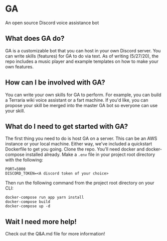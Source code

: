 # GA
An open source Discord voice assistance bot

## What does GA do?
GA is a customizable bot that you can host in your own Discord server. You can write skills (features) for GA to do via text. As of writing (5/27/20), the repo includes a music player and example templates on how to make your own features. 

## How can I be involved with GA?
You can write your own skills for GA to perform. For example, you can build a Terraria wiki voice assistant or a fart machine. If you'd like, you can propose your skill be merged into the master GA bot so everyone can use your skill. 

## What do I need to get started with GA?
The first thing you need to do is host GA on a server. This can be an AWS instance or your local machine. Either way, we've included a quickstart Dockerfile to get you going. Clone the repo. You'll need docker and docker-compose installed already. 
Make a `.env` file in your project root directory with the following:
```
PORT=5000
DISCORD_TOKEN=<A discord token of your choice>
```
Then run the following command from the project root directory on your CLI:
```
docker-compose run app yarn install
docker-compose build
docker-compose up -d
```

## Wait I need more help! 
Check out the Q&A.md file for more information!
